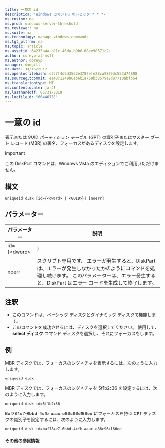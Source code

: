 ```yaml
---
title: 一意の id
description: 'Windows コマンド」のトピック * * *- '
ms.custom: na
ms.prod: windows-server-threshold
ms.reviewer: na
ms.suite: na
ms.technology: manage-windows-commands
ms.tgt_pltfrm: na
ms.topic: article
ms.assetid: 64235a4a-b91c-46da-b9b0-68ee90571c2a
author: coreyp-at-msft
ms.author: coreyp
manager: dongill
ms.date: 10/16/2017
ms.openlocfilehash: d237f4d6d3562e3787efe28ca98f9dc553d74898
ms.sourcegitcommit: eaf071249b6eb6b1a758b38579a2d87710abfb54
ms.translationtype: MT
ms.contentlocale: ja-JP
ms.lasthandoff: 05/31/2019
ms.locfileid: "66440753"
---
```

# <a name="uniqueid"></a>一意の id



表示または GUID パーティション テーブル (GPT) の識別子またはマスター ブート レコード (MBR) の署名、フォーカスがあるディスクを設定します。

> [!IMPORTANT]
> この DiskPart コマンドは、Windows Vista のエディションでご利用いただけません。

## <a name="syntax"></a>構文

```
uniqueid disk [id={<dword> | <GUID>}] [noerr]
```

## <a name="parameters"></a>パラメーター

|  パラメーター   |                                                                                             説明                                                                                              |
|--------------|------------------------------------------------------------------------------------------------------------------------------------------------------------------------------------------------------|
| id={\<dword> |                                                                                               <GUID>}                                                                                                |
|    noerr     | スクリプト専用です。 エラーが発生すると、DiskPart は、エラーが発生しなかったかのようにコマンドを処理し続けます。 このパラメーターは、エラー発生すると、DiskPart はエラー コードを生成して終了します。 |

## <a name="remarks"></a>注釈

-   このコマンドは、ベーシック ディスクとダイナミック ディスクで機能します。
-   このコマンドを成功させるには、ディスクを選択してください。 使用して、 **select ディスク** コマンド ディスクを選択し、それにフォーカスをします。

## <a name="BKMK_examples"></a>例

MBR ディスクでは、フォーカスのシグネチャを表示するには、次のように入力します。
```
uniqueid disk
```
MBR ディスクでは、フォーカスのシグネチャを 5f1b2c36 を設定するには、次のように入力します。
```
uniqueid disk id=5f1b2c36
```
Baf784e7-6bbd-4cfb-aaac-e86c96e166ee にフォーカスを持つ GPT ディスクの識別子を設定するには、次のように入力します。
```
uniqueid disk id=baf784e7-6bbd-4cfb-aaac-e86c96e166ee
```

#### <a name="additional-references"></a>その他の参照情報

